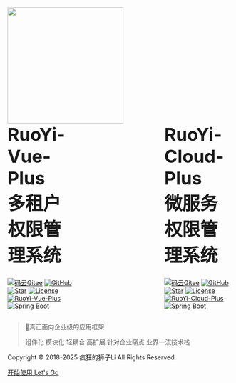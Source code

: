<!-- _coverpage.md -->
<html>
<img src="static/image/logo.png" width="260px" height="260px">
<div style="display: flex; align-content:center; justify-content: center;">
<div style="margin-right: 200px;">
<div style="font-weight: bold; font-size: 40px;">RuoYi-Vue-Plus</div>
<div style="font-weight: bold; font-size: 40px;margin-bottom: 25px;">多租户权限管理系统</div>

[![码云Gitee](https://gitee.com/dromara/RuoYi-Vue-Plus/badge/star.svg?theme=blue)](https://gitee.com/dromara/RuoYi-Vue-Plus)
[![GitHub](https://img.shields.io/github/stars/dromara/RuoYi-Vue-Plus.svg?style=social&label=Stars)](https://github.com/dromara/RuoYi-Vue-Plus)
[![Star](https://gitcode.com/dromara/RuoYi-Vue-Plus/star/badge.svg)](https://gitcode.com/dromara/RuoYi-Vue-Plus)
[![License](https://img.shields.io/badge/License-MIT-blue.svg)](https://gitee.com/dromara/RuoYi-Vue-Plus/blob/master/LICENSE)
<br>
[![RuoYi-Vue-Plus](https://img.shields.io/badge/RuoYi_Vue_Plus-5.5.1-success.svg)](https://gitee.com/dromara/RuoYi-Vue-Plus)
[![Spring Boot](https://img.shields.io/badge/Spring%20Boot-3.4-blue.svg)]()

</div>
<div>
<div style="font-weight: bold; font-size: 40px;">RuoYi-Cloud-Plus</div>
<div style="font-weight: bold; font-size: 40px; margin-bottom: 25px;">微服务权限管理系统</div>

[![码云Gitee](https://gitee.com/dromara/RuoYi-Cloud-Plus/badge/star.svg?theme=blue)](https://gitee.com/dromara/RuoYi-Cloud-Plus)
[![GitHub](https://img.shields.io/github/stars/dromara/RuoYi-Cloud-Plus.svg?style=social&label=Stars)](https://github.com/dromara/RuoYi-Cloud-Plus)
[![Star](https://gitcode.com/dromara/RuoYi-Cloud-Plus/star/badge.svg)](https://gitcode.com/dromara/RuoYi-Cloud-Plus)
[![License](https://img.shields.io/badge/License-MIT-blue.svg)](https://gitee.com/dromara/RuoYi-Cloud-Plus/blob/master/LICENSE)
<br>
[![RuoYi-Cloud-Plus](https://img.shields.io/badge/RuoYi_Cloud_Plus-2.5.1-success.svg)](https://gitee.com/dromara/RuoYi-Cloud-Plus)
[![Spring Boot](https://img.shields.io/badge/Spring%20Boot-3.4-blue.svg)]()

</div>

</div>
</html>

> 💪真正面向企业级的应用框架
> 
> 组件化 模块化 轻耦合 高扩展 针对企业痛点 业界一流技术栈

Copyright © 2018-2025 疯狂的狮子Li All Rights Reserved.

[开始使用 Let's Go](/README.md)